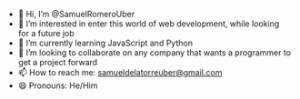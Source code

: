 - 👋 Hi, I’m @SamuelRomeroUber
- 👀 I’m interested in 
    enter this world of web development, while looking for a future job
- 🌱 I’m currently learning JavaScript and Python
- 💞️ I’m looking to collaborate on 
    any company that wants a programmer to get a project forward
- 📫 How to reach me: samueldelatorreuber@gmail.com
- 😄 Pronouns: He/Him
